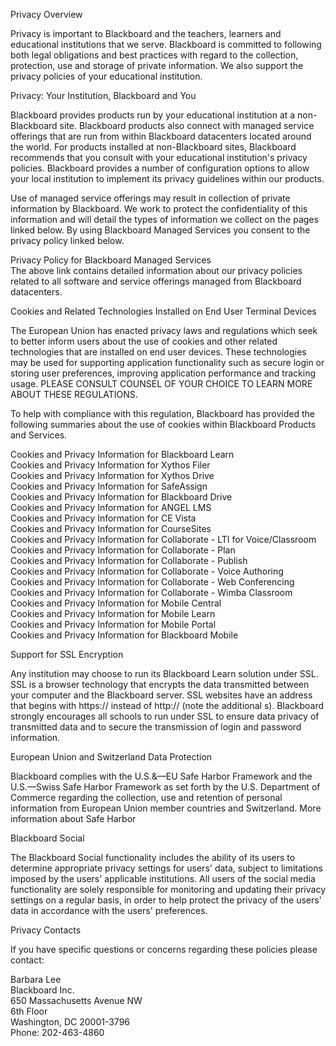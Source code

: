 Privacy Overview

Privacy is important to Blackboard and the teachers, learners and educational institutions that we serve. Blackboard is committed to following both legal obligations and best practices with regard to the collection, protection, use and storage of private information. We also support the privacy policies of your educational institution.

Privacy: Your Institution, Blackboard and You

Blackboard provides products run by your educational institution at a non-Blackboard site. Blackboard products also connect with managed service offerings that are run from within Blackboard datacenters located around the world. For products installed at non-Blackboard sites, Blackboard recommends that you consult with your educational institution's privacy policies. Blackboard provides a number of configuration options to allow your local institution to implement its privacy guidelines within our products.  
  
Use of managed service offerings may result in collection of private information by Blackboard. We work to protect the confidentiality of this information and will detail the types of information we collect on the pages linked below. By using Blackboard Managed Services you consent to the privacy policy linked below.

Privacy Policy for Blackboard Managed Services  
The above link contains detailed information about our privacy policies related to all software and service offerings managed from Blackboard datacenters.

Cookies and Related Technologies Installed on End User Terminal Devices

The European Union has enacted privacy laws and regulations which seek to better inform users about the use of cookies and other related technologies that are installed on end user devices. These technologies may be used for supporting application functionality such as secure login or storing user preferences, improving application performance and tracking usage. PLEASE CONSULT COUNSEL OF YOUR CHOICE TO LEARN MORE ABOUT THESE REGULATIONS.

To help with compliance with this regulation, Blackboard has provided the following summaries about the use of cookies within Blackboard Products and Services.

Cookies and Privacy Information for Blackboard Learn  
Cookies and Privacy Information for Xythos Filer  
Cookies and Privacy Information for Xythos Drive  
Cookies and Privacy Information for SafeAssign  
Cookies and Privacy Information for Blackboard Drive  
Cookies and Privacy Information for ANGEL LMS  
Cookies and Privacy Information for CE Vista  
Cookies and Privacy Information for CourseSites  
Cookies and Privacy Information for Collaborate - LTI for Voice/Classroom  
Cookies and Privacy Information for Collaborate - Plan  
Cookies and Privacy Information for Collaborate - Publish  
Cookies and Privacy Information for Collaborate - Voice Authoring  
Cookies and Privacy Information for Collaborate - Web Conferencing  
Cookies and Privacy Information for Collaborate - Wimba Classroom  
Cookies and Privacy Information for Mobile Central  
Cookies and Privacy Information for Mobile Learn  
Cookies and Privacy Information for Mobile Portal  
Cookies and Privacy Information for Blackboard Mobile

Support for SSL Encryption

Any institution may choose to run its Blackboard Learn solution under SSL. SSL is a browser technology that encrypts the data transmitted between your computer and the Blackboard server. SSL websites have an address that begins with https:// instead of http:// (note the additional s). Blackboard strongly encourages all schools to run under SSL to ensure data privacy of transmitted data and to secure the transmission of login and password information.

European Union and Switzerland Data Protection

Blackboard complies with the U.S.&—EU Safe Harbor Framework and the U.S.—Swiss Safe Harbor Framework as set forth by the U.S. Department of Commerce regarding the collection, use and retention of personal information from European Union member countries and Switzerland. More information about Safe Harbor

Blackboard Social

The Blackboard Social functionality includes the ability of its users to determine appropriate privacy settings for users' data, subject to limitations imposed by the users' applicable institutions. All users of the social media functionality are solely responsible for monitoring and updating their privacy settings on a regular basis, in order to help protect the privacy of the users' data in accordance with the users' preferences.

Privacy Contacts

If you have specific questions or concerns regarding these policies please contact:

Barbara Lee  
Blackboard Inc.  
650 Massachusetts Avenue NW  
6th Floor  
Washington, DC 20001-3796  
Phone: 202-463-4860